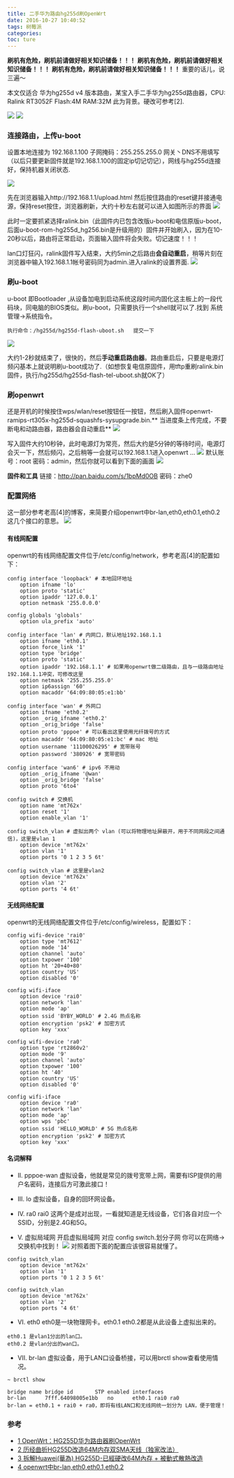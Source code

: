 ```yaml
---
title: 二手华为路由hg255d刷OpenWrt
date: 2016-10-27 10:40:52
tags: 树莓派
categories:
toc: ture
---
```

**刷机有危险，刷机前请做好相关知识储备！！！**
**刷机有危险，刷机前请做好相关知识储备！！！**
**刷机有危险，刷机前请做好相关知识储备！！！**
重要的话儿，说三遍～
<!--more-->
本文仅适合 华为hg255d v4 版本路由，某宝入手二手华为hg255d路由器，CPU: Ralink RT3052F Flash:4M RAM:32M 此为背景。硬改可参考[2].

![](http://static.mindcont.com/blog/images/resources/ubuntu/hg255d.jpg)
![](http://static.mindcont.com/blog/images/resources/ubuntu/hg255d-2.jpg)

### 连接路由，上传u-boot
设置本地连接为 192.168.1.100  子网掩码：255.255.255.0 网关丶DNS不用填写（以后只要更新固件就是192.168.1.100的固定ip切记切记），网线与hg255d连接好，保持机器关闭状态.

![](http://static.mindcont.com/blog/images/resources/ubuntu/hg255d-3.jpg)

先在浏览器输入http://192.168.1.1/upload.html 然后按住路由的reset键并接通电源，保持reset按住，浏览器刷新，大约十秒左右就可以进入如图所示的界面
![](http://static.mindcont.com/blog/images/resources/ubuntu/hg255d-4.jpg)

此时一定要抓紧选择ralink.bin（此固件内已包含改版u-boot和电信原版u-boot，后面u-boot-rom-hg255d_hg256.bin是升级用的）固件并开始刷入，因为在10-20秒以后，路由将正常启动，页面输入固件将会失败。切记速度！！！

lan口灯狂闪，ralink固件写入结束，大约5min之后路由**会自动重启**，稍等片刻在浏览器中输入192.168.1.1帐号密码同为admin.进入ralink的设置界面.
![](http://static.mindcont.com/blog/images/resources/ubuntu/hg255d-5.jpg)

### 刷u-boot
u-boot 即Bootloader ,从设备加电到启动系统这段时间内固化这主板上的一段代码块，同电脑的BIOS类似。刷u-boot，只需要执行一个shell就可以了.找到 系统管理->系统指令。
```
执行命令：/hg255d/hg255d-flash-uboot.sh   提交一下
```
![](http://static.mindcont.com/blog/images/resources/ubuntu/hg255d-6.jpg)

大约1-2秒就结束了，很快的，然后**手动重启路由器**。路由重启后，只要是电源灯频闪基本上就说明刷u-boot成功了.（如想恢复电信原固件，用tftp重刷ralink.bin固件，执行/hg255d/hg255d-flash-tel-uboot.sh就OK了）

### 刷openwrt
还是开机的时候按住wps/wlan/reset按钮任一按钮，然后刷入固件openwrt-ramips-rt305x-hg255d-squashfs-sysupgrade.bin.** 当进度条上传完成，不要断电和动路由器，路由器会自动重启**
![](http://static.mindcont.com/blog/images/resources/ubuntu/hg255d-7.jpg)


写入固件大约10秒钟，此时电源灯为常亮，然后大约是5分钟的等待时间，电源灯会灭一下，然后频闪，之后稍等一会就可以192.168.1.1进入openwrt ...
![](http://static.mindcont.com/blog/images/resources/ubuntu/hg255d-8.jpg)
默认账号：root 密码：admin，然后你就可以看到下面的画面
![](http://static.mindcont.com/blog/images/resources/ubuntu/hg255d-9.jpg)

**固件和工具**
链接：http://pan.baidu.com/s/1bpMd0OB 密码：zhe0

### 配置网络
这一部分参考老高[4]的博客，来简要介绍openwrt中br-lan,eth0,eth0.1,eth0.2 这几个接口的意思。
![](http://static.mindcont.com/blog/images/resources/ubuntu/hg255d-10.png)

#### 有线网配置
openwrt的有线网络配置文件位于/etc/config/network，参考老高[4]的配置如下：
```
config interface 'loopback' # 本地回环地址
    option ifname 'lo'
    option proto 'static'
    option ipaddr '127.0.0.1'
    option netmask '255.0.0.0'

config globals 'globals'
    option ula_prefix 'auto'

config interface 'lan' # 内网口，默认地址192.168.1.1
    option ifname 'eth0.1'
    option force_link '1'
    option type 'bridge'
    option proto 'static'
    option ipaddr '192.168.1.1' # 如果用openwrt做二级路由，且与一级路由地址192.168.1.1冲突，可修改这里
    option netmask '255.255.255.0'
    option ip6assign '60'
    option macaddr '64:09:80:05:e1:bb'

config interface 'wan' # 外网口
    option ifname 'eth0.2'
    option _orig_ifname 'eth0.2'
    option _orig_bridge 'false'
    option proto 'pppoe' # 可以看出这里使用光纤拨号的方式
    option macaddr '64:09:80:05:e1:bc' # mac 地址
    option username '11100026295' # 宽带账号
    option password '380926' # 宽带密码

config interface 'wan6' # ipv6 不用动
    option _orig_ifname '@wan'
    option _orig_bridge 'false'
    option proto '6to4'

config switch # 交换机
    option name 'mt762x'
    option reset '1'
    option enable_vlan '1'

config switch_vlan # 虚拟出两个 vlan (可以将物理地址屏蔽开，用于不同网段之间通信)，这里是vlan 1
    option device 'mt762x'
    option vlan '1'
    option ports '0 1 2 3 5 6t'

config switch_vlan # 这里是vlan2
    option device 'mt762x'
    option vlan '2'
    option ports '4 6t'
```
#### 无线网络配置
openwrt的无线网络配置文件位于/etc/config/wireless，配置如下：
```
config wifi-device 'rai0'
    option type 'mt7612'
    option mode '14'
    option channel 'auto'
    option txpower '100'
    option ht '20+40+80'
    option country 'US'
    option disabled '0'

config wifi-iface
    option device 'rai0'
    option network 'lan'
    option mode 'ap'
    option ssid 'BYBY_WORLD' # 2.4G 热点名称
    option encryption 'psk2' # 加密方式
    option key 'xxx'

config wifi-device 'ra0'
    option type 'rt2860v2'
    option mode '9'
    option channel 'auto'
    option txpower '100'
    option ht '40'
    option country 'US'
    option disabled '0'

config wifi-iface
    option device 'ra0'
    option network 'lan'
    option mode 'ap'
    option wps 'pbc'
    option ssid 'HELLO_WORLD' # 5G 热点名称
    option encryption 'psk2' # 加密方式
    option key 'xxx'
```
#### 名词解释
* II. pppoe-wan
虚拟设备，他就是常见的拨号宽带上网，需要有ISP提供的用户名密码，连接后方可激此接口！

* III. lo
虚拟设备，自身的回环网设备。

* IV. ra0 rai0
这两个是成对出现，一看就知道是无线设备，它们各自对应一个SSID，分别是2.4G和5G。

* V. 虚拟局域网
开启虚拟局域网 对应 config switch.划分子网 你可以在网络->交换机中找到！
![](http://static.mindcont.com/blog/images/resources/ubuntu/hg255d-11.png)
对照着图下面的配置应该很容易就懂了。
```
config switch_vlan
    option device 'mt762x'
    option vlan '1'
    option ports '0 1 2 3 5 6t'

config switch_vlan
    option device 'mt762x'
    option vlan '2'
    option ports '4 6t'
```
* VI. eth0
eth0是一块物理网卡。eth0.1 eth0.2都是从此设备上虚拟出来的。
```
eth0.1 是vlan1分出的lan口。
eth0.2 是vlan分出的wan口。
```
* VII. br-lan
虚拟设备，用于LAN口设备桥接，可以用brctl show查看使用情况。
```
~ brctl show

bridge name bridge id       STP enabled interfaces
br-lan      7fff.64098005e1bb   no      eth0.1 rai0 ra0
br-lan = eth0.1 + rai0 + ra0，即将有线LAN口和无线网统一划分为 LAN，便于管理！
```
### 参考
* [1 OpenWrt：HG255D华为路由器刷OpenWrt](http://www.jianshu.com/p/34f9c4963105)
* [2 历经曲折HG255D改造64M内存双SMA天线（独家改法）](http://forum.eepw.com.cn/thread/236267/1)
* [3 拆解Huawei(華為) HG255D-已經硬改64M內存 + 被動式散熱改造](http://www.right.com.cn/forum/thread-153163-1-1.html)
* [4 openwrt中br-lan,eth0,eth0.1,eth0.2](https://blog.phpgao.com/openwrt-interface.html)
